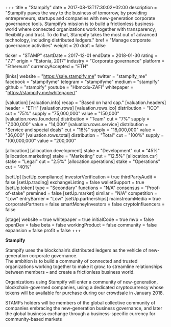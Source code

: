 +++
title = "Stampify"
date = 2017-08-13T17:30:02+02:00
description = "Stampify paves the way to the business of tomorrow, by providing entrepreneurs, startups and companies with new-generation corporate governance tools. Stampify’s mission is to build a frictionless business world where connected organizations work together with transparency, flexibility and trust. To do that, Stampify takes the most out of advanced technology, including distributed ledgers."
bref = "Manage corporate governance activities"
weight = 20
draft = false

ticker = "STAMP"
startDate = 2017-12-01
endDate = 2018-01-30
rating = "7.7"
origin = "Estonia, 2017"
industry = "Corporate governance"
platform = "Ethereum"
currencyAccepted = "ETH"

[links]
  website = "https://sale.stampify.me"
  twitter = "stampify_me"
  facebook = "stampifyme"
  telegram = "stampifyme"
  medium = "stampify"
  github = "stampify"
  youtube = "Hbmcdu-ZAFI"
  whitepaper = "https://stampify.me/whitepaper/"

[valuation]
  [valuation.info]
    recap = "Based on hard cap."
  [valuation.headers]
    header = "ETH"
  [valuation.rows]
    [valuation.rows.ico]
      distribution = "ICO"
      cut = "75%"
      supply = "75,000,000"
      value = "150,000"
    [valuation.rows.founders]
      distribution = "Team"
      cut = "7%"
      supply = "7,000,000"
      value = "14,000"
    [valuation.rows.service]
      distribution = "Service and special deals"
      cut = "18%"
      supply = "18,000,000"
      value = "36,000"
    [valuation.rows.total]
      distribution = "Total"
      cut = "100%"
      supply = "100,000,000"
      value = "200,000"

[allocation]
  [allocation.development]
    stake = "Development"
    cut = "45%"
  [allocation.marketing]
    stake = "Marketing"
    cut = "12.5%"
  [allocation.csr]
    stake = "Legal"
    cut = "2.5%"
  [allocation.operations]
    stake = "Operations"
    cut = "40%"


[setUp]
  [setUp.compliance]
    investorVerification = true
    thirdPartyAudit = false
  [setUp.trading]
    exchangeListing = false
    walletSupport = true
  [setUp.token]
    type = "Secondary"
    functions = "N/A"
    consensus = "Proof-of-stake"
    premined = false
  [setUp.market]
    similar = "N/A"
    competition = "Low"
    entryBarrier = "Low"
  [setUp.partnerships]
    mainstreamMedia = true
    corporatePartners = false
    smartMoneyInvestors = false
    cryptoInfluencers = false

[stage]
  website = true
  whitepaper = true
  initialCode = true
  mvp = false
  openDev = false
  beta = false
  workingProduct = false
  community = false
  expansion = false
  profit = false
+++

**Stampify**

Stampify uses the blockchain’s distributed ledgers as the vehicle of new-generation corporate governance.  
The ambition is to build a community of connected and trusted organizations working together to make it grow, to streamline relationships between members – and create a frictionless business world.  

Organizations using Stampify will enter a community of new-generation, blockchain-governed companies, using a dedicated cryptocurrency whose tokens will be available for purchase during our crowdsale in January 2018.  

STAMPs holders will be members of the global collective community of companies embracing the new-generation business governance, and later the global business exchange through a business-specific currency for community-based markets
